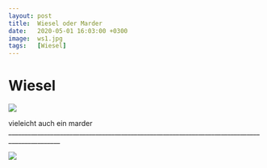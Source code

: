 ```yaml
---
layout: post
title:  Wiesel oder Marder
date:   2020-05-01 16:03:00 +0300
image:  ws1.jpg
tags:   [Wiesel]
---
```


# Wiesel

![]({{site.baseurl}}/img/00.jpg)

vieleicht auch ein marder ______________________________________________________________________________________________

![]({{site.baseurl}}/img/ws2.jpg)
